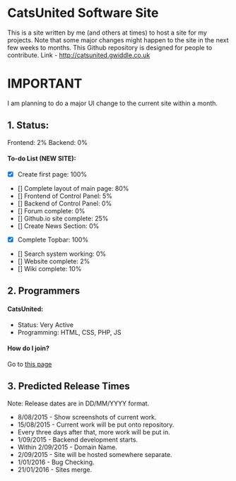 # CatsUnited Software Site
This is a site written by me (and others at times) to host a site for my projects. Note that some major changes might happen to the site in the next few weeks to months. This Github repository is designed for people to contribute.
Link - http://catsunited.gwiddle.co.uk

# IMPORTANT

I am planning to do a major UI change to the current site within a month.

## 1. Status:
Frontend: 2%
Backend: 0%
#### To-do List (NEW SITE):
- [x] Create first page: 100%
- [] Complete layout of main page: 80%
 - [] Frontend of Control Panel: 5%
 - [] Backend of Control Panel: 0%
- [] Forum complete: 0%
- [] Github.io site complete: 25%
- [] Create News Section: 0%
- [x] Complete Topbar: 100%
- [] Search system working: 0%
- [] Website complete: 2%
- [] Wiki complete: 10%

## 2. Programmers

#### CatsUnited:
* Status: Very Active
* Programming: HTML, CSS, PHP, JS

#### How do I join?
Go to [this page](https://github.com/CatsUnitedComputers/Cats-Site/issues/3)

## 3. Predicted Release Times

Note: Release dates are in DD/MM/YYYY format.
- 8/08/2015 - Show screenshots of current work.
- 15/08/2015 - Current work will be put onto repository.
- Every three days after that, more work will be put in.
- 1/09/2015 - Backend development starts.
- Within 2/09/2015 - Domain Name.
- 2/09/2015 - Site will be hosted somewhere separate.
- 1/01/2016 - Bug Checking.
- 21/01/2016 - Sites merge.
